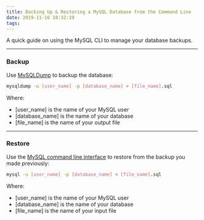 ```yaml
---
title: Backing Up & Restoring a MySQL Database from the Command Line
date: 2019-11-16 18:32:19
tags:
---
```

A quick guide on using the MySQL CLI to manage your database backups.

-------
### Backup
Use [MySQLDump](https://dev.mysql.com/doc/refman/8.0/en/mysqldump.html) to backup the database:
```bash
mysqldump -u [user_name] -p [database_name] > [file_name].sql
```
Where:
* [user_name] is the name of your MySQL user
* [database_name] is the name of your database
* [file_name] is the name of your output file

-------
### Restore
Use the [MySQL command line interface](https://dev.mysql.com/doc/refman/8.0/en/mysql.html) to restore from the backup you made previously:
```bash
mysql -u [user_name] -p [database_name] < [file_name].sql
```
Where:
* [user_name] is the name of your MySQL user
* [database_name] is the name of your database
* [file_name] is the name of your input file